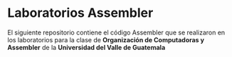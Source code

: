 # Laboratorios Assembler
El siguiente repositorio contiene el código Assembler que se realizaron en los laboratorios para la clase de **Organización de Computadoras y Assembler** de la **Universidad del Valle de Guatemala**
